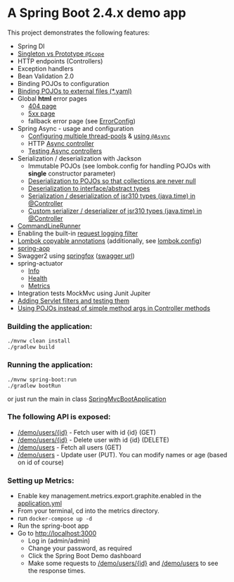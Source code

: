 # A Spring Boot 2.4.x demo app 

This project demonstrates the following features:
* Spring DI
* [Singleton vs Prototype `@Scope`](src/test/java/com/att/training/spring/boot/demo/scopes/MySingletonTest.java)
* HTTP endpoints (Controllers)
* Exception handlers
* Bean Validation 2.0
* Binding POJOs to configuration
* [Binding POJOs to external files (*.yaml)](src/main/java/com/att/training/spring/boot/demo/user/ExternalUserConfiguration.java) 
* Global **html** error pages
  * [404 page](src/main/resources/static/error/404.html)
  * [5xx page](src/main/resources/static/error/5xx.html)
  * fallback error page (see [ErrorConfig](src/main/java/com/att/training/spring/boot/demo/config/ErrorConfig.java))
* Spring Async - usage and configuration
  * [Configuring multiple thread-pools](src/main/java/com/att/training/spring/boot/demo/config/AsyncConfig.java) & [using `@Async`](src/main/java/com/att/training/spring/boot/demo/AsyncRunner.java)
  * HTTP [Async controller](src/main/java/com/att/training/spring/boot/demo/user/AsyncUserController.java)
  * [Testing Async controllers](src/test/java/com/att/training/spring/boot/demo/AsyncControllerTest.java)
* Serialization / deserialization with Jackson
  * Immutable POJOs (see lombok.config for handling POJOs with **single** constructor parameter)
  * [Deserialization to POJOs so that collections are never null](src/test/java/com/att/training/spring/boot/demo/JacksonTest.java)
  * [Deserialization to interface/abstract types](src/test/java/com/att/training/spring/boot/demo/JacksonDeserializationWithInterfaces.java)
  * [Serialization / deserialization of jsr310 types (java.time) in @Controller](src/test/java/com/att/training/spring/boot/demo/datetime/DateTimeControllerTest.java)
  * [Custom serializer / deserializer of jsr310 types (java.time) in @Controller](src/test/java/com/att/training/spring/boot/demo/datetime/DateTimeCustomSerDesTest.java)
* [CommandLineRunner](src/main/java/com/att/training/spring/boot/demo/config/AppConfig.java)
* Enabling the built-in [request logging filter](src/main/java/com/att/training/spring/boot/demo/config/AppConfig.java)
* [Lombok copyable annotations](src/test/java/com/att/training/spring/boot/demo/LombokTest.java) (additionally, see [lombok.config](jetbrains://idea/navigate/reference?project=spring-boot-mvc-demo&path=lombok.config))
* [spring-aop](src/main/java/com/att/training/spring/boot/demo/RandomDelayAspect.java)
* Swagger2 using [springfox](https://springfox.github.io/springfox/docs/current/#springfox-spring-mvc-and-spring-boot) ([swagger url](http://localhost:8090/demo/swagger-ui/))
* spring-actuator
  * [Info](http://localhost:8090/demo/actuator/info)
  * [Health](http://localhost:8090/demo/actuator/health)
  * [Metrics](http://localhost:8090/demo/actuator/metrics)
* Integration tests MockMvc using Junit Jupiter
* [Adding Servlet filters and testing them](src/test/java/com/att/training/spring/boot/demo/FilterTest.java)  
* [Using POJOs instead of simple method args in Controller methods](src/test/java/com/att/training/spring/boot/demo/ControllerMethodParametersTest.java)  

### Building the application:
```
./mvnw clean install
./gradlew build
```

### Running the application:
```
./mvnw spring-boot:run
./gradlew bootRun
```
or just run the main in class [SpringMvcBootApplication](src/main/java/com/att/training/spring/boot/demo/SpringMvcBootApplication.java)

### The following API is exposed:
* [/demo/users/{id}](http://localhost:8090/demo/users/1) - Fetch user with id {id} (GET)
* [/demo/users/{id}](http://localhost:8090/demo/users/1) - Delete user with id {id} (DELETE)
* [/demo/users](http://localhost:8090/demo/users) - Fetch all users (GET)
* [/demo/users](http://localhost:8090/demo/users) - Update user (PUT). You can modify names or age (based on id of course)

### Setting up Metrics:
* Enable key management.metrics.export.graphite.enabled in the [application.yml](src/main/resources/application.yml)
* From your terminal, cd into the metrics directory.
* run `docker-compose up -d`
* Run the spring-boot app
* Go to <http://localhost:3000>  
  * Log in (admin/admin)
  * Change your password, as required
  * Click the Spring Boot Demo dashboard
  * Make some requests to [/demo/users/{id}](http://localhost:8090/demo/users/1) and [/demo/users](http://localhost:8090/demo/users) to see the response times.

 